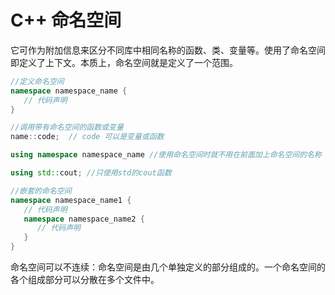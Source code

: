 # C++ 命名空间

它可作为附加信息来区分不同库中相同名称的函数、类、变量等。使用了命名空间即定义了上下文。本质上，命名空间就是定义了一个范围。

```c++
//定义命名空间
namespace namespace_name {
   // 代码声明
}

//调用带有命名空间的函数或变量
name::code;  // code 可以是变量或函数

using namespace namespace_name //使用命名空间时就不用在前面加上命名空间的名称

using std::cout; //只使用std的cout函数

//嵌套的命名空间
namespace namespace_name1 {
   // 代码声明
   namespace namespace_name2 {
      // 代码声明
   }
}
```

命名空间可以不连续：命名空间是由几个单独定义的部分组成的。一个命名空间的各个组成部分可以分散在多个文件中。